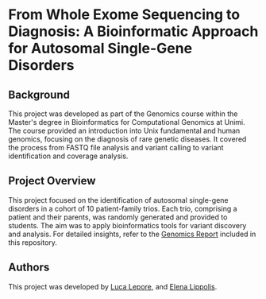 # From Whole Exome Sequencing to Diagnosis: A Bioinformatic Approach for Autosomal Single-Gene Disorders


## Background
This project was developed as part of the Genomics course within the Master's degree in Bioinformatics for Computational Genomics 
at Unimi. The course provided an introduction into Unix fundamental and human genomics, focusing on the diagnosis of rare genetic diseases. It covered the process from FASTQ file analysis and variant calling to variant identification and coverage analysis. 


## Project Overview
This project focused on the identification of autosomal single-gene disorders in a cohort of 10 patient-family trios. Each trio, comprising a patient and their parents, was randomly generated and provided to students. The aim was to apply bioinformatics tools for variant discovery and analysis. For detailed insights, refer to the [Genomics Report]() included in this repository.


## Authors
This project was developed by [Luca Lepore](https://github.com/lulepo99), and [Elena Lippolis](https://github.com/elenalippolis9).
